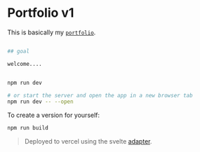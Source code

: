 # Portfolio v1

This is basically my [`portfolio`](http://portfolio-blazzjosh.vercel.app/).


```bash

## goal

welcome....


npm run dev

# or start the server and open the app in a new browser tab
npm run dev -- --open

```

To create a  version for yourself:

```bash
npm run build
```

> Deployed to vercel using the svelte [adapter](https://kit.svelte.dev/docs/adapters).
